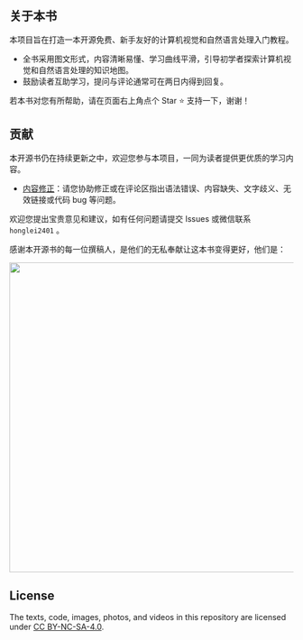 ## 关于本书

本项目旨在打造一本开源免费、新手友好的计算机视觉和自然语言处理入门教程。

- 全书采用图文形式，内容清晰易懂、学习曲线平滑，引导初学者探索计算机视觉和自然语言处理的知识地图。
- 鼓励读者互助学习，提问与评论通常可在两日内得到回复。

若本书对您有所帮助，请在页面右上角点个 Star :star: 支持一下，谢谢！

## 贡献

本开源书仍在持续更新之中，欢迎您参与本项目，一同为读者提供更优质的学习内容。

- [内容修正](https://www.hello-algo.com/chapter_appendix/contribution/)：请您协助修正或在评论区指出语法错误、内容缺失、文字歧义、无效链接或代码 bug 等问题。

欢迎您提出宝贵意见和建议，如有任何问题请提交 Issues 或微信联系 `honglei2401` 。

感谢本开源书的每一位撰稿人，是他们的无私奉献让这本书变得更好，他们是：

<p align="left">
    <a href="https://github.com/OMG1-1/kouzhenyang_cv_blog/graphs/contributors">
        <img width="550" src="https://contrib.rocks/image?repo=OMG1-1/kouzhenyang_cv_blog" />
    </a>
</p>

## License

The texts, code, images, photos, and videos in this repository are licensed under [CC BY-NC-SA-4.0](https://creativecommons.org/licenses/by-nc-sa/4.0/).
